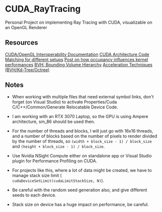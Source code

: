 # CUDA_RayTracing
Personal Project on implementing Ray Tracing with CUDA, visualizable on an OpenGL Renderer

## Resources

[CUDA/OpenGL Interoperability Documentation](https://docs.nvidia.com/cuda/cuda-runtime-api/group__CUDART__OPENGL.html)
[CUDA Architecture Code Matching for different setups](https://arnon.dk/matching-sm-architectures-arch-and-gencode-for-various-nvidia-cards/)
[Post on how occupancy influences kernel performances](https://stackoverflow.com/questions/6688534/cuda-dependence-of-kernel-performance-on-occupancy)
[BVH: Bounding Volume Hierarchy](https://en.wikipedia.org/wiki/Bounding_volume_hierarchy)
[Acceleration Techniques (BVH/Kd-Tree/Octree)](https://www.csie.ntu.edu.tw/~cyy/courses/rendering/15fall/lectures/handouts/chap04_acceleration_4up.pdf)

## Notes

- When working with multiple files that need external symbol links, don't forget (on Visual Studio) to activate Properties/Cuda C/C++/Common/Generate Relocatable Device Code.

- I am working with an RTX 3070 Laptop, so the GPU is using Ampere architecture, sm_86 should be used then.

- For the number of threads and blocks, I will just go with 16x16 threads, and a number of blocks based on the number of pixels to render divided by the number of threads, so `(width + block_size - 1) / block_size` and `(height + block_size - 1) / block_size`.

- Use Nvidia NSight Compute either on standalone app or Visual Studio plugin for Performance Profiling on CUDA.

- For projects like this, where a lot of data might be created, we have to manage stack size limit (`        cudaDeviceSetLimit(cudaLimitStackSize, N)`).

- Be careful with the random seed generation also, and give different seeds to each device.

- Stack size on device has a huge impact on performance, be careful.
